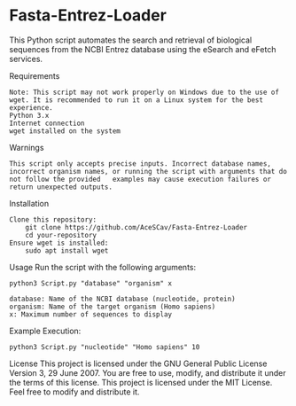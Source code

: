 # Fasta-Entrez-Loader
This Python script automates the search and retrieval of biological sequences from the NCBI Entrez database using the eSearch and eFetch services.

Requirements

	Note: This script may not work properly on Windows due to the use of wget. It is recommended to run it on a Linux system for the best experience.
	Python 3.x
	Internet connection
	wget installed on the system

Warnings

	This script only accepts precise inputs. Incorrect database names, incorrect organism names, or running the script with arguments that do not follow the provided 	examples may cause execution failures or return unexpected outputs.

Installation

	Clone this repository:
		git clone https://github.com/AceSCav/Fasta-Entrez-Loader
		cd your-repository
	Ensure wget is installed:
		sudo apt install wget

Usage
	Run the script with the following arguments:
		
  	python3 Script.py "database" "organism" x
	
	database: Name of the NCBI database (nucleotide, protein)
	organism: Name of the target organism (Homo sapiens)
	x: Maximum number of sequences to display

Example Execution:
	
 	python3 Script.py "nucleotide" "Homo sapiens" 10

License
	This project is licensed under the GNU General Public License Version 3, 29 June 2007. You are free to use, modify, and distribute it under the terms of this license.
	This project is licensed under the MIT License. Feel free to modify and distribute it.
